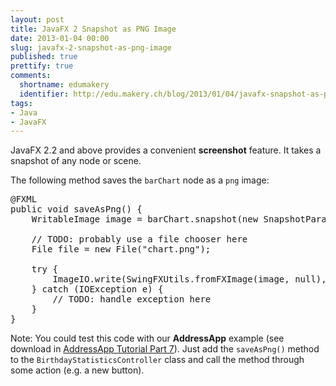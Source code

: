 ```yaml
---
layout: post
title: JavaFX 2 Snapshot as PNG Image
date: 2013-01-04 00:00
slug: javafx-2-snapshot-as-png-image
published: true
prettify: true
comments: 
  shortname: edumakery
  identifier: http://edu.makery.ch/blog/2013/01/04/javafx-snapshot-as-png-image/
tags:
- Java
- JavaFX
---
```


JavaFX 2.2 and above provides a convenient **screenshot** feature. It takes a snapshot of any node or scene.

The following method saves the `barChart` node as a `png` image:

<pre class="prettyprint lang-java">
@FXML
public void saveAsPng() {
	WritableImage image = barChart.snapshot(new SnapshotParameters(), null);
	
	// TODO: probably use a file chooser here
	File file = new File("chart.png");
	
    try {
        ImageIO.write(SwingFXUtils.fromFXImage(image, null), "png", file);
    } catch (IOException e) {
    	// TODO: handle exception here
    }
}
</pre>

Note: You could test this code with our **AddressApp** example (see download in [AddressApp Tutorial Part 7](/library/javafx-2-tutorial/part7/)). Just add the `saveAsPng()` method to the `BirthdayStatisticsController` class and call the method through some action (e.g. a new button).